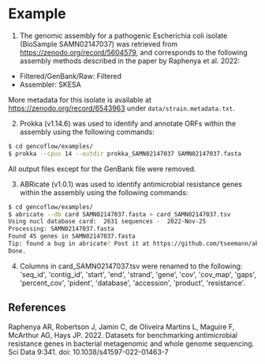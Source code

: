 # Example

1. The genomic assembly for a pathogenic Escherichia coli isolate (BioSample SAMN02147037) was retrieved from https://zenodo.org/record/5604579, and corresponds to the following assembly methods described in the paper by Raphenya et al. 2022:

- Filtered/GenBank/Raw: Filtered
- Assembler: SKESA

More metadata for this isolate is available at https://zenodo.org/record/6543963 under `data/strain.metadata.txt`. 

2. Prokka (v1.14.6) was used to identify and annotate ORFs within the assembly using the following commands:

```bash
$ cd gencoflow/examples/
$ prokka --cpus 14 --outdir prokka_SAMN02147037 SAMN02147037.fasta
```

All output files except for the GenBank file were removed.

3. ABRicate (v1.0.1) was used to identify antimicrobial resistance genes within the assembly using the following commands:

```bash
$ cd gencoflow/examples/
$ abricate --db card SAMN02147037.fasta > card_SAMN02147037.tsv
Using nucl database card:  2631 sequences -  2022-Nov-25
Processing: SAMN02147037.fasta
Found 45 genes in SAMN02147037.fasta
Tip: found a bug in abricate? Post it at https://github.com/tseemann/abricate/issues.
Done.
```

4. Columns in card_SAMN02147037.tsv were renamed to the following: 'seq_id', 'contig_id', 'start', 'end', 'strand', 'gene', 'cov', 'cov_map', 'gaps', 'percent_cov', 'pident', 'database', 'accession', 'product', 'resistance'.

## References

Raphenya AR, Robertson J, Jamin C, de Oliveira Martins L, Maguire F, McArthur AG, Hays JP. 2022. Datasets for benchmarking antimicrobial resistance genes in bacterial metagenomic and whole genome sequencing. Sci Data 9:341. doi: 10.1038/s41597-022-01463-7
